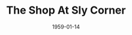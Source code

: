 ---
title: The Shop At Sly Corner
date: 1959-01-14
closing_date: 1959-01-24
layout: productions
playbill:
Theatre: Theatre Jacksonville
Venue: Little Theatre
cast:
- Descius Heiss: Frank Ridge
- Archie Fellowes: Elmo Lehman
- Margaret Heiss: Barbara Aspinwall
- Joan Deal: Gayle Swymer
- Mathilde Heiss: Elizabeth Reed
- Mrs. Catt: Mildred Thomas
- Robert Graham: Ralph Anderson
- Corder Morris: Arthur L. Logan
- Steve Hubbell: Bob Simpson
- John Elliot: Charles Archbold
crew:
- Designer and Director: Maurice Geoffrey
- Stage Manager: Mark Harris
- book-holder: Margot Nasrallah
- Lighting:
  - Chuck Tankersley
  - Sylvestor Scotti
  - Bob Kornegay
  - Bob Behrens
- Sound Effects:
  - Dorothy Massey
  - Eldene Moulton
  - Mardie Kelly
- Wardrobe:
  - Agatha Norvell
  - Doris Edwards
  - Jean Tankersley
- Properties:
  - Eula Mae Snow
  - Sue Henderson
  - Marie Bristow
  - Helen Keegan
  - Gladys Downey
  - Sandra Breckur
  - Susan Massey
  - George Edwards
- Make-Up:
  - Polly Clendening
  - Abbey I. Fink
  - Beverly Fink
  - Mattie Godwin
  - Linda Davis
  - Kathy Dunham
  - Peggy Gift
- Scenery:
  - Frank Ridge
  - Dixie Cohen
  - Mark Harris
  - Buzzy Klausner
  - Marie Logan
  - Art Logan
  - Phyllis Druhl
  - Thelma Mayeron
  - Sid Backer
  - Bob Behrens
  - Sylvester Scotti
  - Joan Garrison
  - Linda Davis
  - Chuck Tankersley
  - Bunni Thornhill
  - Susan Massey
  - Felix Jacobs
orchestra:
external_links:
---
